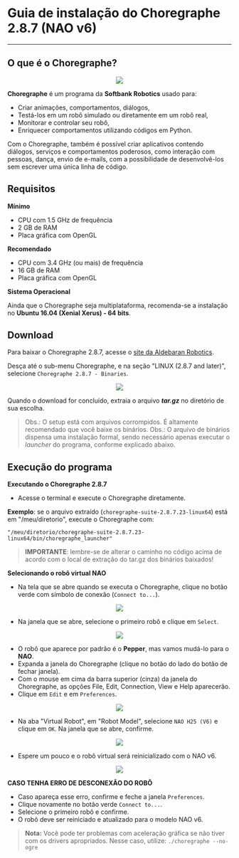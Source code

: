 # Guia de instalação do Choregraphe 2.8.7 (NAO v6)
---

## O que é o Choregraphe?

<div align=center>
<img src='../overrides/assets/icons/choregraphe.png'/>
</div>

**Choregraphe** é um programa da **Softbank Robotics** usado para:

- Criar animações, comportamentos, diálogos,
- Testá-los em um robô simulado ou diretamente em um robô real,
- Monitorar e controlar seu robô,
- Enriquecer comportamentos utilizando códigos em Python.

Com o Choregraphe, também é possível criar aplicativos contendo diálogos, serviços e comportamentos poderosos, como interação com pessoas, dança, envio de e-mails, com a possibilidade de desenvolvê-los sem escrever uma única linha de código.

## Requisitos

**Mínimo**

- CPU com 1.5 GHz de frequência
- 2 GB de RAM
- Placa gráfica com OpenGL

**Recomendado**

- CPU com 3.4 GHz (ou mais) de frequência
- 16 GB de RAM
- Placa gráfica com OpenGL

**Sistema Operacional**

Ainda que o Choregraphe seja multiplataforma, recomenda-se a instalação no **Ubuntu 16.04 (Xenial Xerus) - 64 bits**.

## Download

Para baixar o Choregraphe 2.8.7, acesse o [site da Aldebaran Robotics](https://www.aldebaran.com/en/support/nao-6/downloads-softwares).

Desça até o sub-menu Choregraphe, e na seção "LINUX (2.8.7 and later)", selecione `Choregraphe 2.8.7 - Binaries`.

<div align=center>
<img src='../overrides/assets/images/choregraphe_v6-1.jpg'/>
</div>

Quando o download for concluído, extraia o arquivo _**tar.gz**_ no diretório de sua escolha.

> Obs.: O setup está com arquivos corrompidos. É altamente recomendado que você baixe os binários.
> Obs.: O arquivo de binários dispensa uma instalação formal, sendo necessário apenas executar o _launcher_ do programa, conforme explicado abaixo.

## Execução do programa

**Executando o Choregraphe 2.8.7** 

- Acesse o terminal e execute o Choregraphe diretamente.

**Exemplo**: se o arquivo extraído (`choregraphe-suite-2.8.7.23-linux64`) está em "/meu/diretorio", execute o Choregraphe com:

```
"/meu/diretorio/choregraphe-suite-2.8.7.23-linux64/bin/choregraphe_launcher"
```

> **IMPORTANTE**: lembre-se de alterar o caminho no código acima de acordo com o local de extração do tar.gz dos binários baixados!

**Selecionando o robô virtual NAO**

- Na tela que se abre quando se executa o Choregraphe, clique no botão verde com símbolo  de conexão (`Connect to...`).

<div align=center>
<img src='../overrides/assets/images/choregraphe_v6-2.jpg'/>
</div>

- Na janela que se abre, selecione o primeiro robô e clique em `Select`.

<div align=center>
<img src='../overrides/assets/images/choregraphe_v6-3.jpg'/>
</div>

- O robô que aparece por padrão é o **Pepper**, mas vamos mudá-lo para o **NAO**.
- Expanda a janela do Choregraphe (clique no botão do lado do botão de fechar janela).
- Com o mouse em cima da barra superior (cinza) da janela do Choregraphe, as opções File, Edit, Connection, View e Help aparecerão.
- Clique em `Edit` e em `Preferences`.

<div align=center>
<img src='../overrides/assets/images/choregraphe_v6-4.jpg'/>
</div>

- Na aba "Virtual Robot", em "Robot Model", selecione `NAO H25 (V6)` e clique em `OK`. Na janela que se abre, confirme.

<div align=center>
<img src='../overrides/assets/images/choregraphe_v6-5.jpg'/>
</div>

- Espere um pouco e o robô virtual será reinicializado com o NAO v6.

<div align=center>
<img src='../overrides/assets/images/choregraphe_v6-6.jpg'/>
</div>


**CASO TENHA ERRO DE DESCONEXÃO DO ROBÔ** 

- Caso apareça esse erro, confirme e feche a janela `Preferences`.
- Clique novamente no botão verde `Connect to...`.
- Selecione o primeiro robô e confirme.
- O robô deve ser reiniciado e atualizado para o modelo NAO v6.

> **Nota:**
> Você pode ter problemas com aceleração gráfica se não tiver com os drivers apropriados. Nesse caso, utilize:
> ```./choregraphe --no-ogre```


